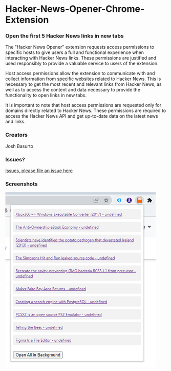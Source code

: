 # Hacker-News-Opener-Chrome-Extension

### Open the first 5 Hacker News links in new tabs

The "Hacker News Opener" extension requests access permissions to specific hosts to give users a full and functional experience when interacting with Hacker News links. These permissions are justified and used responsibly to provide a valuable service to users of the extension.

Host access permissions allow the extension to communicate with and collect information from specific websites related to Hacker News. This is necessary to get the most recent and relevant links from Hacker News, as well as to access the content and data necessary to provide the functionality to open links in new tabs.

It is important to note that host access permissions are requested only for domains directly related to Hacker News. These permissions are required to access the Hacker News API and get up-to-date data on the latest news and links.

### Creators

Josh Basurto

### Issues?

[Issues, please file an issue here](https://github.com/josuebasurto/Hacker-News-Opener-Chrome-Extension/issues/new/choose)

### Screenshots

![Screenshot](misc/Screenshot%202023-07-12%20234058.png)
